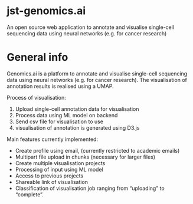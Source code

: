 # jst-genomics.ai
An open source web application to annotate and visualise single-cell sequencing data using neural networks (e.g. for cancer research) 



# General info
Genomics.ai is a platform to annotate and visualise single-cell sequencing data using neural networks (e.g. for cancer research).
The visualisation of annotation results is realised using a UMAP. 


Process of visualisation: 
1. Upload single-cell annotation data for visualisation
2. Process data using ML model on backend
3. Send csv file for visualisation to use
4. visualisation of annotation is generated using D3.js


Main features currently implemented:
- Create profile using email, (currently restricted to academic emails)
- Multipart file upload in chunks (necessary for larger files)
- Create multiple visualisation projects
- Processing of input using ML model
- Access to previous projects
- Shareable link of visualisation
- Classification of visualisation job ranging from “uploading” to “complete”.
